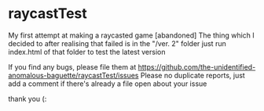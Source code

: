 # raycastTest
 My first attempt at making a raycasted game [abandoned]
 The thing which I decided to after realising that failed is in the "/ver. 2" folder
 just run index.html of that folder to test the latest version

 If you find any bugs, please file them at https://github.com/the-unidentified-anomalous-baguette/raycastTest/issues
 Please no duplicate reports, just add a comment if there's already a file open about your issue

 thank you (: